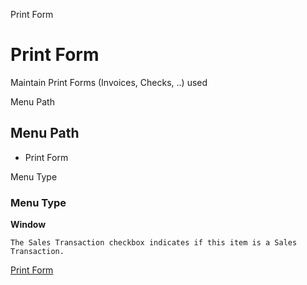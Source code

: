 
Print Form
# Print Form


Maintain Print Forms (Invoices, Checks, ..) used

Menu Path
## Menu Path



- Print Form

Menu Type
### Menu Type

**Window**

```
The Sales Transaction checkbox indicates if this item is a Sales Transaction.
```

[Print Form](../../functional-guide/window/window-print-form.md)
